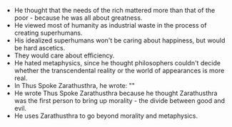 - He thought that the needs of the rich mattered more than that of the poor - because he was all about greatness.
- He viewed most of humanity as industrial waste in the process of creating superhumans.
- His idealized superhumans won't be caring about happiness, but would be hard ascetics.
- They would care about efficiency.
- He hated metaphysics, since he thought philosophers couldn't decide whether the transcendental reality or the world of appearances is more real.
- In Thus Spoke Zarathusthra, he wrote: ""
- He wrote Thus Spoke Zarathusthra because he thought Zarathusthra was the first person to bring up morality - the divide between good and evil.
- He uses Zarathusthra to go beyond morality and metaphysics.